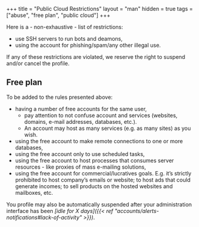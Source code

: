 +++
title = "Public Cloud Restrictions"
layout = "man"
hidden = true
tags = ["abuse", "free plan", "public cloud"]
+++

Here is a - non-exhaustive - list of restrictions:

- use SSH servers to run bots and deamons,
- using the account for phishing/spam/any other illegal use.

If any of these restrictions are violated, we reserve the right to suspend and/or cancel the profile.

## Free plan

To be added to the rules presented above:

- having a number of free accounts for the same user,
    - pay attention to not confuse account and services (websites, domains, e-mail addresses, databases, etc.).
    - An account may host as many services (e.g. as many sites) as you wish.
- using the free account to make remote connections to one or more databases,
- using the free account only to use scheduled tasks,
- using the free account to host processes that consumes server resources - like proxies of mass e-mailing solutions,
- using the free account for commercial/lucratives goals. E.g. it’s strictly prohibited to host company’s emails or website; to host ads that could generate incomes; to sell products on the hosted websites and mailboxes, etc.

You profile may also be automatically suspended after your administration interface has been *[idle for X days]({{< ref "accounts/alerts-notifications#lack-of-activity" >}})*.
